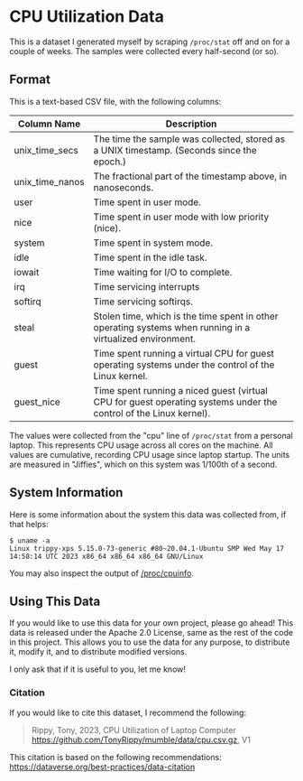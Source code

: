# CPU Utilization Data

This is a dataset I generated myself by scraping `/proc/stat` off and
on for a couple of weeks. The samples were collected every half-second
(or so).

## Format

This is a text-based CSV file, with the following columns:

| Column Name  |  Description  |
| ------------ | ------------- |
| unix\_time\_secs |  The time the sample was collected, stored as a UNIX timestamp. (Seconds since the epoch.)|
| unix\_time\_nanos |  The fractional part of the timestamp above, in nanoseconds. |
| user | Time spent in user mode. |
| nice | Time spent in user mode with low priority (nice). |
| system |  Time spent in system mode.|
| idle | Time spent in the idle task. |
| iowait | Time waiting for I/O to complete. |
| irq | Time servicing interrupts |
| softirq | Time servicing softirqs. |
| steal | Stolen time, which is the time spent in other operating systems when running in a virtualized environment. |
| guest | Time spent running a virtual CPU for guest operating systems under the control of the Linux kernel. |
| guest\_nice | Time spent running a niced guest (virtual CPU for guest operating systems under the control of the Linux kernel). |

The values were collected from the "cpu" line of `/proc/stat` from a
personal laptop. This represents CPU usage
across all cores on the machine. All values are cumulative,
recording CPU usage since laptop startup. The units are measured in
"Jiffies", which on this system was 1/100th of a second.

## System Information

Here is some information about the system this data was collected
from, if that helps:

```shell
$ uname -a
Linux trippy-xps 5.15.0-73-generic #80~20.04.1-Ubuntu SMP Wed May 17 14:58:14 UTC 2023 x86_64 x86_64 x86_64 GNU/Linux
```

You may also inspect the output of [/proc/cpuinfo](cpuinfo.txt).

## Using This Data

If you would like to use this data for your own project, please go
ahead! This data is released under the Apache 2.0 License, same as the
rest of the code in this project. This allows you to use the data 
for any purpose, to distribute it, modify it, and to distribute
modified versions.

I only ask that if it is useful to you, let me know!

### Citation

If you would like to cite this dataset, I recommend the following:

> Rippy, Tony, 2023, CPU Utilization of Laptop Computer
> <br>https://github.com/TonyRippy/mumble/data/cpu.csv.gz, V1

This citation is based on the following recommendations:
<br>https://dataverse.org/best-practices/data-citation
